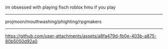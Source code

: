 im obsessed with playing fisch roblox hmu if you play
***

projmoon/mouthwashing/phighting/rpgmakers

***
https://github.com/user-attachments/assets/a8fa479d-fb0e-403b-a875-80b5050d92a0


